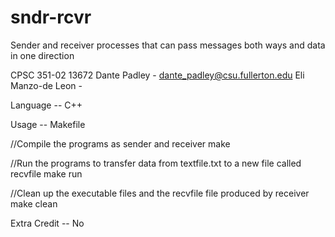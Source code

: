 # sndr-rcvr
Sender and receiver processes that can pass messages both ways and data in one direction

CPSC 351-02 13672
Dante Padley - dante_padley@csu.fullerton.edu
Eli Manzo-de Leon - 

Language -- C++

Usage -- Makefile

//Compile the programs as sender and receiver
make

//Run the programs to transfer data from textfile.txt to a new file called recvfile
make run

//Clean up the executable files and the recvfile file produced by receiver
make clean

Extra Credit -- No

